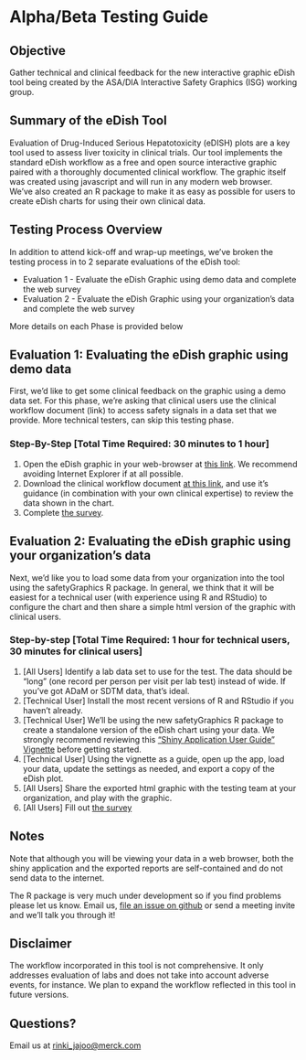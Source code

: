 # Alpha/Beta Testing Guide
 
## Objective

Gather technical and clinical feedback for the new interactive graphic eDish tool being created by the ASA/DIA Interactive Safety Graphics (ISG) working group.

## Summary of the eDish Tool

Evaluation of Drug-Induced Serious Hepatotoxicity (eDISH) plots are a key tool used to assess liver toxicity in clinical trials. Our tool implements the standard eDish workflow as a free and open source interactive graphic paired with a thoroughly documented clinical workflow. The graphic itself was created using javascript and will run in any modern web browser. We’ve also created an R package to make it as easy as possible for users to create eDish charts for using their own clinical data. 

## Testing Process Overview

In addition to attend kick-off and wrap-up meetings, we’ve broken the testing process in to 2 separate evaluations of the eDish tool: 

- Evaluation 1 - Evaluate the eDish Graphic using demo data and complete the web survey
- Evaluation 2 - Evaluate the eDish Graphic using your organization’s data and complete the web survey

More details on each Phase is provided below
 
## Evaluation 1: Evaluating the eDish graphic using demo data

First, we’d like to get some clinical feedback on the graphic using a demo data set. For this phase, we’re asking that clinical users use the clinical workflow document (link) to access safety signals in a data set that we provide. More technical testers, can skip this testing phase. 

### Step-By-Step [Total Time Required: 30 minutes to 1 hour]

1. Open the eDish graphic in your web-browser at [this link](https://asa-dia-interactivesafetygraphics.github.io/safety-eDISH/test/). We recommend avoiding Internet Explorer if at all possible. 
2. Download the clinical workflow document [at this link](https://github.com/ASA-DIA-InteractiveSafetyGraphics/ASA-DIA-InteractiveSafetyGraphics.github.io/raw/master/eDISH%20ISG%20User's%20Manual%20%26%20Workflow%20draft%204Feb2019.docx), and use it’s guidance (in combination with your own clinical expertise) to review the data shown in the chart. 
3. Complete [the survey](https://www.surveymonkey.com/r/BWPZB7V). 

## Evaluation 2: Evaluating the eDish graphic using your organization’s data 

Next, we’d like you to load some data from your organization into the tool using the safetyGraphics R package. In general, we think that it will be easiest for a technical user (with experience using R and RStudio) to configure the chart and then share a simple html version of the graphic with clinical users.

### Step-by-step [Total Time Required: 1 hour for technical users, 30 minutes for clinical users]

1. [All Users] Identify a lab data set to use for the test. The data should be “long” (one record per person per visit per lab test) instead of wide. If you’ve got ADaM or SDTM data, that’s ideal. 
2. [Technical User] Install the most recent versions of R and RStudio if you haven’t already.
3. [Technical User] We’ll be using the new safetyGraphics R package to create a standalone version of the eDish chart using your data. We strongly recommend reviewing this [“Shiny Application User Guide” Vignette](https://github.com/ASA-DIA-InteractiveSafetyGraphics/safetyGraphics/wiki/Vignette:-Shiny-User-Guide) before getting started. 
4. [Technical User] Using the vignette as a guide, open up the app, load your data, update the settings as needed, and export a copy of the eDish plot. 
5. [All Users] Share the exported html graphic with the testing team at your organization, and play with the graphic. 
6. [All Users] Fill out [the survey](https://www.surveymonkey.com/r/BS6FHDH)

## Notes

Note that although you will be viewing your data in a web browser, both the shiny application and the exported reports are self-contained and do not send data to the internet. 

The R package is very much under development so if you find problems please let us know. Email us, [file an issue on github](https://github.com/ASA-DIA-InteractiveSafetyGraphics/safetyGraphics/) or send a meeting invite and we’ll talk you through it!
 
## Disclaimer

The workflow incorporated in this tool is not comprehensive.  It only addresses evaluation of labs and does not take into account adverse events, for instance.  We plan to expand the workflow reflected in this tool in future versions.

## Questions? 

Email us at rinki_jajoo@merck.com
